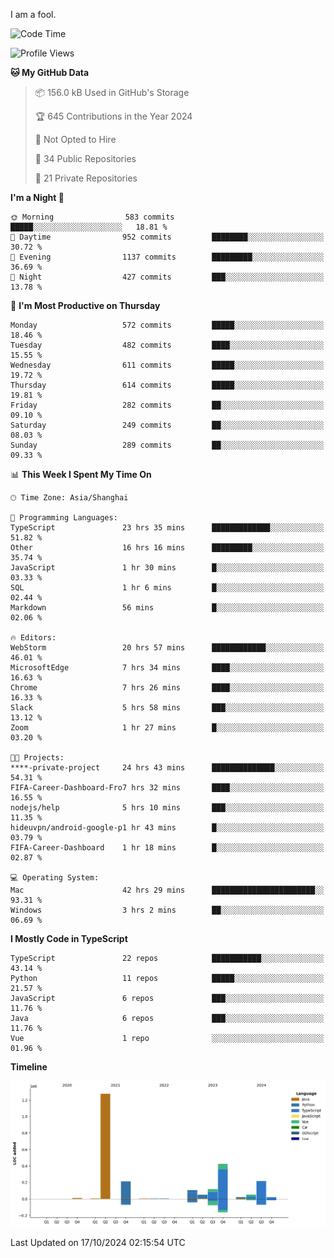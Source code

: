 I am a fool.

<!--START_SECTION:waka-->
![Code Time](http://img.shields.io/badge/Code%20Time-1%2C941%20hrs%2052%20mins-blue)

![Profile Views](http://img.shields.io/badge/Profile%20Views-0-blue)

**🐱 My GitHub Data** 

> 📦 156.0 kB Used in GitHub's Storage 
 > 
> 🏆 645 Contributions in the Year 2024
 > 
> 🚫 Not Opted to Hire
 > 
> 📜 34 Public Repositories 
 > 
> 🔑 21 Private Repositories 
 > 
**I'm a Night 🦉** 

```text
🌞 Morning                583 commits         █████░░░░░░░░░░░░░░░░░░░░   18.81 % 
🌆 Daytime                952 commits         ████████░░░░░░░░░░░░░░░░░   30.72 % 
🌃 Evening                1137 commits        █████████░░░░░░░░░░░░░░░░   36.69 % 
🌙 Night                  427 commits         ███░░░░░░░░░░░░░░░░░░░░░░   13.78 % 
```
📅 **I'm Most Productive on Thursday** 

```text
Monday                   572 commits         █████░░░░░░░░░░░░░░░░░░░░   18.46 % 
Tuesday                  482 commits         ████░░░░░░░░░░░░░░░░░░░░░   15.55 % 
Wednesday                611 commits         █████░░░░░░░░░░░░░░░░░░░░   19.72 % 
Thursday                 614 commits         █████░░░░░░░░░░░░░░░░░░░░   19.81 % 
Friday                   282 commits         ██░░░░░░░░░░░░░░░░░░░░░░░   09.10 % 
Saturday                 249 commits         ██░░░░░░░░░░░░░░░░░░░░░░░   08.03 % 
Sunday                   289 commits         ██░░░░░░░░░░░░░░░░░░░░░░░   09.33 % 
```


📊 **This Week I Spent My Time On** 

```text
🕑︎ Time Zone: Asia/Shanghai

💬 Programming Languages: 
TypeScript               23 hrs 35 mins      █████████████░░░░░░░░░░░░   51.82 % 
Other                    16 hrs 16 mins      █████████░░░░░░░░░░░░░░░░   35.74 % 
JavaScript               1 hr 30 mins        █░░░░░░░░░░░░░░░░░░░░░░░░   03.33 % 
SQL                      1 hr 6 mins         █░░░░░░░░░░░░░░░░░░░░░░░░   02.44 % 
Markdown                 56 mins             █░░░░░░░░░░░░░░░░░░░░░░░░   02.06 % 

🔥 Editors: 
WebStorm                 20 hrs 57 mins      ████████████░░░░░░░░░░░░░   46.01 % 
MicrosoftEdge            7 hrs 34 mins       ████░░░░░░░░░░░░░░░░░░░░░   16.63 % 
Chrome                   7 hrs 26 mins       ████░░░░░░░░░░░░░░░░░░░░░   16.33 % 
Slack                    5 hrs 58 mins       ███░░░░░░░░░░░░░░░░░░░░░░   13.12 % 
Zoom                     1 hr 27 mins        █░░░░░░░░░░░░░░░░░░░░░░░░   03.20 % 

🐱‍💻 Projects: 
****-private-project     24 hrs 43 mins      ██████████████░░░░░░░░░░░   54.31 % 
FIFA-Career-Dashboard-Fro7 hrs 32 mins       ████░░░░░░░░░░░░░░░░░░░░░   16.55 % 
nodejs/help              5 hrs 10 mins       ███░░░░░░░░░░░░░░░░░░░░░░   11.35 % 
hideuvpn/android-google-p1 hr 43 mins        █░░░░░░░░░░░░░░░░░░░░░░░░   03.79 % 
FIFA-Career-Dashboard    1 hr 18 mins        █░░░░░░░░░░░░░░░░░░░░░░░░   02.87 % 

💻 Operating System: 
Mac                      42 hrs 29 mins      ███████████████████████░░   93.31 % 
Windows                  3 hrs 2 mins        ██░░░░░░░░░░░░░░░░░░░░░░░   06.69 % 
```

**I Mostly Code in TypeScript** 

```text
TypeScript               22 repos            ███████████░░░░░░░░░░░░░░   43.14 % 
Python                   11 repos            █████░░░░░░░░░░░░░░░░░░░░   21.57 % 
JavaScript               6 repos             ███░░░░░░░░░░░░░░░░░░░░░░   11.76 % 
Java                     6 repos             ███░░░░░░░░░░░░░░░░░░░░░░   11.76 % 
Vue                      1 repo              ░░░░░░░░░░░░░░░░░░░░░░░░░   01.96 % 
```



**Timeline**

![Lines of Code chart](https://raw.githubusercontent.com/VeejaLiu/VeejaLiu/master/assets/bar_graph.png)


 Last Updated on 17/10/2024 02:15:54 UTC
<!--END_SECTION:waka-->
